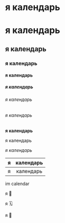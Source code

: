# __я календарь__
# я календарь
## я календарь
### я календарь
#### я календарь
##### я календарь
###### я календарь
###### _я календарь_
__я календарь__

я календарь

_я календарь_


|я|календарь|
|-|:-:|
|я|календарь|

im calendar

я 📆

я 🗓

я 📅
